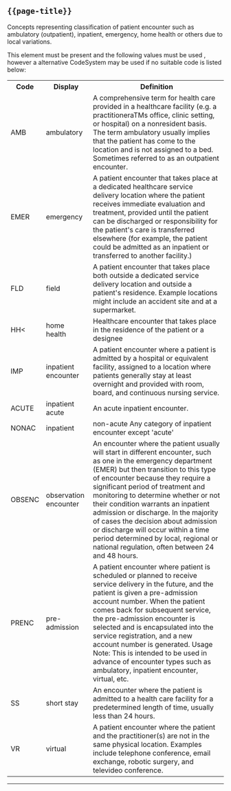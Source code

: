 ## <code>{{page-title}}</code>

Concepts representing classification of patient encounter such as ambulatory (outpatient), inpatient, emergency, home health or others due to local variations.

This element must be present and the following values must be used , however a alternative CodeSystem may be used if no suitable code is listed below:


<table id="assets">
<tr>
<th>Code</th>
<th>Display</th>
<th>Definition</th>
</tr>
<tr>
<td>AMB</td>
<td>ambulatory</td>	
<td>A comprehensive term for health care provided in a healthcare facility (e.g. a practitioneraTMs office, clinic setting, or hospital) on a nonresident basis. The term ambulatory usually implies that the patient has come to the location and is not assigned to a bed. Sometimes referred to as an outpatient encounter.</td>
</tr>
<tr>
<td>EMER</td>
<td>emergency</td>
<td>A patient encounter that takes place at a dedicated healthcare service delivery location where the patient receives immediate evaluation and treatment, provided until the patient can be discharged or responsibility for the patient's care is transferred elsewhere (for example, the patient could be admitted as an inpatient or transferred to another facility.)</td>
</tr>
<tr>
<td>FLD</td>	
<td>field</td>
<td>A patient encounter that takes place both outside a dedicated service delivery location and outside a patient's residence. Example locations might include an accident site and at a supermarket.</td>
</tr>
<tr>
<td>HH<</td>	
<td>home health</td> 
<td>Healthcare encounter that takes place in the residence of the patient or a designee</td>
</tr>
<tr>
<td>IMP</td>	
<td>inpatient encounter</td>
<td>A patient encounter where a patient is admitted by a hospital or equivalent facility, assigned to a location where patients generally stay at least overnight and provided with room, board, and continuous nursing service.</td>
</tr>
<tr>
<td>ACUTE</td>
<td>inpatient acute</td>
<td>An acute inpatient encounter.</td>
</tr>
<tr>
<td>NONAC</td>
<td>inpatient</td> 
<td>non-acute	Any category of inpatient encounter except 'acute'</td>
</tr>
<tr>
<td>OBSENC</td>	
<td>observation encounter</td>
<td>An encounter where the patient usually will start in different encounter, such as one in the emergency department (EMER) but then transition to this type of encounter because they require a significant period of treatment and monitoring to determine whether or not their condition warrants an inpatient admission or discharge. In the majority of cases the decision about admission or discharge will occur within a time period determined by local, regional or national regulation, often between 24 and 48 hours.</td>
</tr>
<tr>
<td>PRENC</td>	
<td>pre-admission</td>	
<td>A patient encounter where patient is scheduled or planned to receive service delivery in the future, and the patient is given a pre-admission account number. When the patient comes back for subsequent service, the pre-admission encounter is selected and is encapsulated into the service registration, and a new account number is generated. Usage Note: This is intended to be used in advance of encounter types such as ambulatory, inpatient encounter, virtual, etc.</td>
</tr>
<tr>
<td>SS</td>	
<td>short stay</td>	
<td>An encounter where the patient is admitted to a health care facility for a predetermined length of time, usually less than 24 hours.</td>
</tr>
<tr>
<td>VR</td>	
<td>virtual</td>
<td>A patient encounter where the patient and the practitioner(s) are not in the same physical location. Examples include telephone conference, email exchange, robotic surgery, and televideo conference.</td.
</tr>
</table>

---

